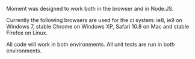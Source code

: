 Moment was designed to work both in the browser and in Node.JS.

Currently the following browsers are used for the ci system: ie8, ie9 on
Windows 7, stable Chrome on Windows XP, Safari 10.8 on Mac and stable
Firefox on Linux.

All code will work in both environments. All unit tests are run in both environments.
